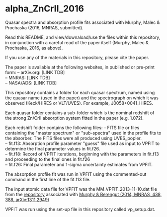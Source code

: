 # alpha_ZnCrII_2016
Quasar spectra and absorption profile fits associated with Murphy, Malec &amp; Prochaska (2016, MNRAS, submitted).

Read this README, and view/downaload/use the files within this repository, in conjunction with a careful read of the paper itself (Murphy, Malec &amp; Prochaska, 2016, as above).

If you use any of the materials in this repository, please cite the paper.

The paper is available at the following websites, in published or pre-print form:
&ndash; arXiv.org: [LINK TDB]<br>
&ndash; MNRAS: [LINK TDB]<br>
&ndash; NASA/ADS: [LINK TDB]<br>

This repository contains a folder for each quasar spectrum, named using the quasar name (used in the paper) and the spectrograph on which it was observed (Keck/HIRES or VLT/UVES). For example, J0058+0041_HIRES.

Each quasar folder contains a sub-folder which is the nominal redshift of the strong Zn/CrII absorption system fitted in the paper (e.g. 1.072).

Each redshift folder contains the following files:
&ndash; FITS file or files containing the "master spectrum" or "sub-spectra" used in the profile fits to the absorber. The FITS files were all produced using UVES_popler.<br>
&ndash; fit.f13: Absorption profile parameter "guess" file used as input to VPFIT to determine the final parameter values in fit.f26.<br>
&ndash; fit.f18: Record of VPFIT iterations, beginning with the parameters in fit.f13 and proceeding to the final ones in fit.f26<br>
&ndash; fit.f26: Final parameter and 1-sigma uncertainty estimates from VPFIT.<br>

The absorption profile fit was run in VPFIT using the commented-out command in the first line of the fit.f13 file.

The input atomic data file for VPFIT was the MM_VPFIT_2013-11-10.dat file from the <a href="https://github.com/MTMurphy77/MMatomdat">repository</a> associated with <a href="http://adsabs.harvard.edu/abs/2014MNRAS.438..388M">Murphy & Berengut (2014, MNRAS, 438, 388, arXiv:1311.2949)</a>

VPFIT was run using the set-up file in this repository called vp_setup.dat.
